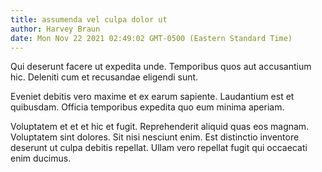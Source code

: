 ```yaml
---
title: assumenda vel culpa dolor ut
author: Harvey Braun
date: Mon Nov 22 2021 02:49:02 GMT-0500 (Eastern Standard Time)
---
```

Qui deserunt facere ut expedita unde. Temporibus quos aut accusantium hic. Deleniti cum et recusandae eligendi sunt.

 Eveniet debitis vero maxime et ex earum sapiente. Laudantium est et quibusdam. Officia temporibus expedita quo eum minima aperiam.

 Voluptatem et et et hic et fugit. Reprehenderit aliquid quas eos magnam. Voluptatem sint dolores. Sit nisi nesciunt enim. Est distinctio inventore deserunt ut culpa debitis repellat. Ullam vero repellat fugit qui occaecati enim ducimus.